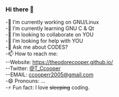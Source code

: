 ### Hi there 👋

-🔭 I’m currently working on GNU/Linux    
-🌱 I’m currently learning GNU C & Qt   
-👯 I’m looking to collaborate on YOU  
-🤔 I’m looking for help with YOU  
-💬 Ask me about CODES?  
-📫 How to reach me:  
--Website: https://theodorecooper.github.io/  
--Twitter: [@T_Ccooper](https://twitter.com/T_Ccooper/)   
--EMAIL: ccooperr2005@gmail.com  
-😄 Pronouns: ...  
-⚡ Fun fact: I love ~~sleeping~~ coding.  

